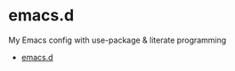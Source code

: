 # emacs.d
My Emacs config with use-package & literate programming
* [emacs.d](https://github.com/gzim9x/emacs.d/blob/main/emacs.org)
